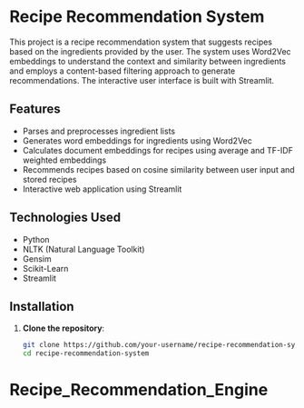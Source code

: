 # Recipe Recommendation System

This project is a recipe recommendation system that suggests recipes based on the ingredients provided by the user. The system uses Word2Vec embeddings to understand the context and similarity between ingredients and employs a content-based filtering approach to generate recommendations. The interactive user interface is built with Streamlit.

## Features

- Parses and preprocesses ingredient lists
- Generates word embeddings for ingredients using Word2Vec
- Calculates document embeddings for recipes using average and TF-IDF weighted embeddings
- Recommends recipes based on cosine similarity between user input and stored recipes
- Interactive web application using Streamlit

## Technologies Used

- Python
- NLTK (Natural Language Toolkit)
- Gensim
- Scikit-Learn
- Streamlit

## Installation

1. **Clone the repository**:

   ```sh
   git clone https://github.com/your-username/recipe-recommendation-system.git
   cd recipe-recommendation-system
# Recipe_Recommendation_Engine
